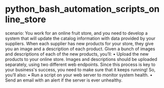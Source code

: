 # python_bash_automation_scripts_online_store
scenario: You work for an online fruit store, and you need to develop a system that will update the catalog information with data provided by your suppliers. When each supplier has new products for your store, they give you an image and a description of each product. Given a bunch of images and descriptions of each of the new products, you’ll:     • Upload the new products to your online store. Images and descriptions should be uploaded separately, using two different web endpoints. Since this process is key to your business's success, you need to make sure that it keeps running! So, you’ll also:     • Run a script on your web server to monitor system health.     • Send an email with an alert if the server is ever unhealthy.
